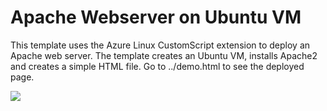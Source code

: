 # Apache Webserver on Ubuntu VM

This template uses the Azure Linux CustomScript extension to deploy an Apache web server. The template creates an Ubuntu VM, installs Apache2 and creates a simple HTML file. Go to ../demo.html to see the deployed page.


<a href="https://portal.azure.com/#create/Microsoft.Template/uri/https%3A%2F%2Fraw.githubusercontent.com%2Fjinyan2049%2Fmyazuretemplate%2Fapache2-on-ubuntu-vm%2Fazuredeploy.json" target="_blank">
    <img src="http://azuredeploy.net/deploybutton.png"/>
</a>
